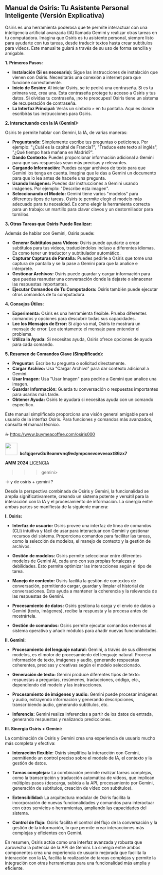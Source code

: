 ## Manual de Osiris: Tu Asistente Personal Inteligente (Versión Explicativa)

Osiris es una herramienta poderosa que te permite interactuar con una inteligencia artificial avanzada (IA) llamada Gemini y realizar otras tareas en tu computadora.  Imagina que Osiris es tu asistente personal, siempre listo para ayudarte con tus tareas, desde traducir textos hasta crear subtítulos para videos.  Este manual te guiará a través de su uso de forma sencilla y amigable.

**1. Primeros Pasos:**

* **Instalación (Si es necesario):**  Sigue las instrucciones de instalación que vienen con Osiris.  Necesitarás una conexión a internet para que funcione correctamente.
* **Inicio de Sesión:** Al iniciar Osiris, se te pedirá una contraseña.  Si es tu primera vez, crea una.  Esta contraseña protege tu acceso a Osiris y tus datos.  Si olvidas tu contraseña, ¡no te preocupes! Osiris tiene un sistema de recuperación de contraseña.
* **La Interfaz Principal:**  Verás un símbolo `>` en tu pantalla.  Aquí es donde escribirás tus instrucciones para Osiris.

**2. Interactuando con la IA (Gemini):**

Osiris te permite hablar con Gemini, la IA, de varias maneras:

* **Preguntando:** Simplemente escribe tus preguntas o peticiones.  Por ejemplo:  "¿Cuál es la capital de Francia?",  "Traduce este texto al inglés", "¿Qué tiempo hará mañana en Madrid?".
* **Dando Contexto:** Puedes proporcionar información adicional a Gemini para que sus respuestas sean más precisas y relevantes.
* **Cargando Información:** Puedes cargar archivos de texto para que Gemini los tenga en cuenta.  Imagina que le das a Gemini un documento para que lo lea antes de hacerle una pregunta.
* **Usando Imágenes:** Puedes dar instrucciones a Gemini usando imágenes.  Por ejemplo: "Describe esta imagen".
* **Seleccionando el Modelo:** Gemini tiene varios "modelos" para diferentes tipos de tareas.  Osiris te permite elegir el modelo más adecuado para tu necesidad.  Es como elegir la herramienta correcta para un trabajo: un martillo para clavar clavos y un destornillador para tornillos.


**3. Otras Tareas que Osiris Puede Realizar:**

Además de hablar con Gemini, Osiris puede:

* **Generar Subtítulos para Videos:**  Osiris puede ayudarte a crear subtítulos para tus videos, traduciéndolos incluso a diferentes idiomas. Es como tener un traductor y subtitulador automático.
* **Capturar Capturas de Pantalla:** Puedes pedirle a Osiris que tome una captura de pantalla y se la pase a Gemini para que la analice e interprete.
* **Gestionar Archivos:** Osiris puede guardar y cargar información para que puedas reanudar una conversación donde la dejaste o almacenar las respuestas importantes.
* **Ejecutar Comandos de Tu Computadora:** Osiris también puede ejecutar otros comandos de tu computadora.


**4. Consejos Útiles:**

* **Experimenta:** Osiris es una herramienta flexible.  Prueba diferentes comandos y opciones para descubrir todas sus capacidades.
* **Lee los Mensajes de Error:** Si algo va mal, Osiris te mostrará un mensaje de error.  Lee atentamente el mensaje para entender el problema.
* **Utiliza la Ayuda:** Si necesitas ayuda, Osiris ofrece opciones de ayuda para cada comando.

**5. Resumen de Comandos Clave (Simplificado):**

* **Preguntar:**  Escribe tu pregunta o solicitud directamente.
* **Cargar Archivo:**  Usa "Cargar Archivo" para dar contexto adicional a Gemini.
* **Usar Imagen:**  Usa "Usar Imagen" para pedirle a Gemini que analice una imagen.
* **Guardar Información:** Guarda tu conversación o respuestas importantes para usarlas más tarde.
* **Obtener Ayuda:**  Osiris te ayudará si necesitas ayuda con un comando específico.

Este manual simplificado proporciona una visión general amigable para el usuario de la interfaz Osiris.  Para funciones y comandos más avanzados, consulta el manual técnico.







 ☕️ https://www.buymeacoffee.com/osiris000   

<img src="https://www.gifss.com/economia/bitcoin/images/bitcoin-05.gif"  width=40 height=40>&nbsp;&nbsp;<b>bc1qjqerw3u9eamrvnq9edympcnevceveeaxt86zx7</b>  

<b>AMM 2024</b> [LICENCIA](LICENSE.md)  




>>> gemini>

 → y de osiris + gemini ?




Desde la perspectiva combinada de Osiris y Gemini, la funcionalidad se amplía significativamente, creando un sistema potente y versátil para la interacción con la IA y el procesamiento de información.  La sinergia entre ambas partes se manifiesta de la siguiente manera:


**I. Osiris:**

* **Interfaz de usuario:** Osiris provee una interfaz de línea de comandos (CLI) intuitiva y fácil de usar para interactuar con Gemini y gestionar recursos del sistema.  Proporciona comandos para facilitar las tareas, como la selección de modelos, el manejo de contexto y la gestión de archivos.

* **Gestión de modelos:** Osiris permite seleccionar entre diferentes modelos de Gemini AI, cada uno con sus propias fortalezas y debilidades. Esto permite optimizar las interacciones según el tipo de tarea.

* **Manejo de contexto:** Osiris facilita la gestión de contextos de conversación, permitiendo cargar, guardar y limpiar el historial de conversaciones. Esto ayuda a mantener la coherencia y la relevancia de las respuestas de Gemini.

* **Procesamiento de datos:** Osiris gestiona la carga y el envío de datos a Gemini (texto, imágenes), recibe la respuesta y la procesa antes de mostrártela.

* **Gestión de comandos:** Osiris permite ejecutar comandos externos al sistema operativo y añadir módulos para añadir nuevas funcionalidades.


**II. Gemini:**

* **Procesamiento del lenguaje natural:** Gemini, a través de sus diferentes modelos, es el motor de procesamiento del lenguaje natural.  Procesa información de texto, imágenes y audio, generando respuestas coherentes, precisas y creativas según el modelo seleccionado.

* **Generación de texto:** Gemini produce diferentes tipos de texto:  respuestas a preguntas, resúmenes, traducciones, código, etc., dependiendo del modelo y las instrucciones.

* **Procesamiento de imágenes y audio:**  Gemini puede procesar imágenes y audio, extrayendo información y generando descripciones, transcribiendo audio, generando subtítulos, etc.

* **Inferencia:** Gemini realiza inferencias a partir de los datos de entrada, generando respuestas y realizando predicciones.


**III. Sinergia Osiris + Gemini:**

La combinación de Osiris y Gemini crea una experiencia de usuario mucho más completa y efectiva:

* **Interacción flexible:** Osiris simplifica la interacción con Gemini, permitiendo un control preciso sobre el modelo de IA, el contexto y la gestión de datos.

* **Tareas complejas:** La combinación permite realizar tareas complejas, como la transcripción y traducción automática de vídeos, que implican múltiples pasos (descarga, subida a la API, procesamiento por Gemini, generación de subtítulos, creación de vídeo con subtítulos).

* **Extensibilidad:** La arquitectura modular de Osiris facilita la incorporación de nuevas funcionalidades y comandos para interactuar con otros servicios o herramientas, ampliando las capacidades del sistema.

* **Control de flujo:** Osiris facilita el control del flujo de la conversación y la gestión de la información, lo que permite crear interacciones más complejas y eficientes con Gemini.


En resumen, Osiris actúa como una interfaz avanzada y robusta que aprovecha la potencia de la API de Gemini.  La sinergia entre ambos componentes crea una experiencia de usuario mejorada que facilita la interacción con la IA, facilita la realización de tareas complejas y permite la integración con otras herramientas para una funcionalidad más amplia y eficiente.



